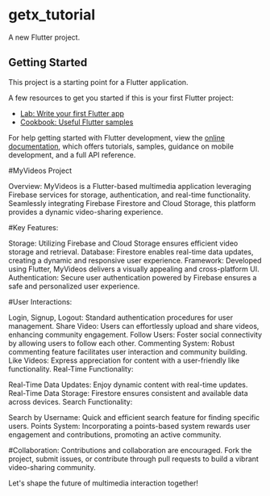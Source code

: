# getx_tutorial

A new Flutter project.

## Getting Started

This project is a starting point for a Flutter application.

A few resources to get you started if this is your first Flutter project:

- [Lab: Write your first Flutter app](https://docs.flutter.dev/get-started/codelab)
- [Cookbook: Useful Flutter samples](https://docs.flutter.dev/cookbook)

For help getting started with Flutter development, view the
[online documentation](https://docs.flutter.dev/), which offers tutorials,
samples, guidance on mobile development, and a full API reference.

#MyVideos Project

Overview:
MyVideos is a Flutter-based multimedia application leveraging Firebase services for storage, authentication, and real-time functionality. Seamlessly integrating Firebase Firestore and Cloud Storage, this platform provides a dynamic video-sharing experience.

#Key Features:

Storage: Utilizing Firebase and Cloud Storage ensures efficient video storage and retrieval.
Database: Firestore enables real-time data updates, creating a dynamic and responsive user experience.
Framework: Developed using Flutter, MyVideos delivers a visually appealing and cross-platform UI.
Authentication:
Secure user authentication powered by Firebase ensures a safe and personalized user experience.

#User Interactions:

Login, Signup, Logout: Standard authentication procedures for user management.
Share Video: Users can effortlessly upload and share videos, enhancing community engagement.
Follow Users: Foster social connectivity by allowing users to follow each other.
Commenting System: Robust commenting feature facilitates user interaction and community building.
Like Videos: Express appreciation for content with a user-friendly like functionality.
Real-Time Functionality:

Real-Time Data Updates: Enjoy dynamic content with real-time updates.
Real-Time Data Storage: Firestore ensures consistent and available data across devices.
Search Functionality:

Search by Username: Quick and efficient search feature for finding specific users.
Points System:
Incorporating a points-based system rewards user engagement and contributions, promoting an active community.

#Collaboration:
Contributions and collaboration are encouraged. Fork the project, submit issues, or contribute through pull requests to build a vibrant video-sharing community.

Let's shape the future of multimedia interaction together!
